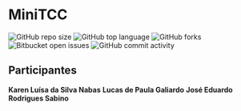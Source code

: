 # MiniTCC
![GitHub repo size](https://img.shields.io/github/repo-size/Sigmaaaa08/minitcc?style=for-the-badge&color=%23efbbff)
![GitHub top language](https://img.shields.io/github/languages/top/Sigmaaaa08/minitcc?style=for-the-badge&logo=apachenetbeanside&logoColor=%23d896ff&color=%23d896ff)
![GitHub forks](https://img.shields.io/github/forks/Sigmaaaa08/minitcc?style=for-the-badge&color=%23be29ec)
![Bitbucket open issues](https://img.shields.io/bitbucket/issues/Sigmaaaa08/minitcc?style=for-the-badge)
![GitHub commit activity](https://img.shields.io/github/commit-activity/t/Sigmaaaa08/minitcc?style=for-the-badge&color=%23800080)

## Participantes 
  **Karen Luísa da Silva Nabas**
  **Lucas de Paula Galiardo**
  **José Eduardo Rodrigues Sabino**

